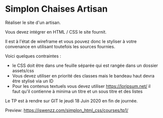 # Simplon Chaises Artisan

Réaliser le site d'un artisan.

Vous devez intégrer en HTML / CSS le site fournit. 

Il est à l'état de wireframe et vous pouvez donc le styliser à votre convenance en utilisant toutefois les sources fournies.

Voici quelques contraintes :

* le CSS doit être dans une feuille séparée qui est rangée dans un dossier assets/css
* Vous devez utiliser en priorité des classes mais le bandeau haut devra être stylisé via un ID
* Pour les contenus textuels vous devez utiliser https://loripsum.net/
il faut qu'il contienne à minima un titre et un sous titre et des listes

Le TP est à rendre sur GIT le jeudi 18 Juin 2020 en fin de journée.

Preview: https://iswenzz.com/simplon_html_css/courses/tp1/
